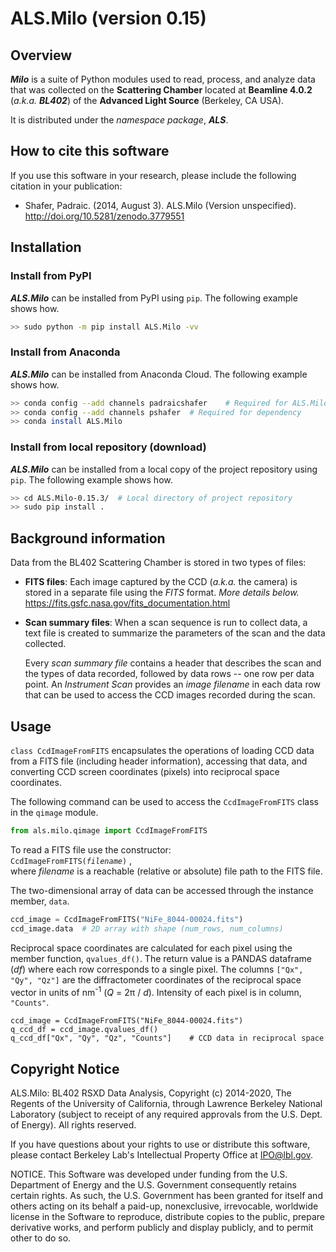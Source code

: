 # ALS.Milo (version 0.15)

Overview
---
_**Milo**_ is a suite of Python modules used to read, process, and analyze 
data that was collected on the **Scattering Chamber** located at 
**Beamline 4.0.2** (_a.k.a. **BL402**_) of the **Advanced Light Source** 
(Berkeley, CA USA).

It is distributed under the _namespace package_, _**ALS**_. 

How to cite this software
---
If you use this software in your research, please include the following 
citation in your publication:

* Shafer, Padraic. (2014, August 3). ALS.Milo (Version unspecified). 
http://doi.org/10.5281/zenodo.3779551

Installation
---
### Install from PyPI
**_ALS.Milo_** can be installed from PyPI using `pip`.
The following example shows how.
```bash
>> sudo python -m pip install ALS.Milo -vv
```
### Install from Anaconda
**_ALS.Milo_** can be installed from Anaconda Cloud.
The following example shows how.
```bash
>> conda config --add channels padraicshafer    # Required for ALS.Milo
>> conda config --add channels pshafer  # Required for dependency
>> conda install ALS.Milo
```
### Install from local repository (download)
**_ALS.Milo_** can be installed from a local copy of the project repository 
using `pip`. The following example shows how.
```bash
>> cd ALS.Milo-0.15.3/  # Local directory of project repository
>> sudo pip install .
```

Background information
---
Data from the BL402 Scattering Chamber is stored in two types of files:
* **FITS files**: Each image captured by the CCD (_a.k.a._ the camera) is 
stored in a separate file using the _FITS_ format. _More details below._
https://fits.gsfc.nasa.gov/fits_documentation.html
* **Scan summary files**: When a scan sequence is run to collect data, a text 
file is created to summarize the parameters of the scan and the data collected.

   Every _scan summary file_ contains a header that describes the scan and the 
types of data recorded, followed by data rows -- one row per data point. An 
_Instrument Scan_ provides an _image filename_ in each data row that can be 
used to access the CCD images recorded during the scan.

Usage
---
`class CcdImageFromFITS` encapsulates the operations of loading CCD data 
from a FITS file (including header information), accessing that data, and 
converting CCD screen coordinates (pixels) into reciprocal space coordinates.

The following command can be used 
to access the `CcdImageFromFITS` class in the `qimage` module.
```python
from als.milo.qimage import CcdImageFromFITS
```

To read a FITS file use the constructor:  
`CcdImageFromFITS(`*`filename`*`)` ,  
where _filename_ is a reachable (relative or absolute) file path to the FITS 
file.

The two-dimensional array of data can be accessed through the instance member, 
`data`.
```python
ccd_image = CcdImageFromFITS("NiFe_8044-00024.fits")
ccd_image.data  # 2D array with shape (num_rows, num_columns)
```

Reciprocal space coordinates are calculated for each pixel using the member 
function, `qvalues_df()`. The return value is a PANDAS dataframe (_df_) where 
each row corresponds to a single pixel. The columns `["Qx", "Qy", "Qz"]` are 
the diffractometer coordinates of the reciprocal space vector in units of 
nm<sup>-1</sup> (_Q_ = 2&pi; / _d_). Intensity of each pixel is in column, 
`"Counts"`.
```
ccd_image = CcdImageFromFITS("NiFe_8044-00024.fits")
q_ccd_df = ccd_image.qvalues_df()
q_ccd_df["Qx", "Qy", "Qz", "Counts"]    # CCD data in reciprocal space
```

Copyright Notice
---
ALS.Milo: BL402 RSXD Data Analysis, Copyright (c) 2014-2020, The Regents of 
the University of California, through Lawrence Berkeley National Laboratory 
(subject to receipt of any required approvals from the U.S. Dept. of Energy). 
All rights reserved.

If you have questions about your rights to use or distribute this software, 
please contact Berkeley Lab's Intellectual Property Office at IPO@lbl.gov.

NOTICE. This Software was developed under funding from the U.S. Department of 
Energy and the U.S. Government consequently retains certain rights. As such, 
the U.S. Government has been granted for itself and others acting on its 
behalf a paid-up, nonexclusive, irrevocable, worldwide license in the 
Software to reproduce, distribute copies to the public, prepare derivative 
works, and perform publicly and display publicly, and to permit other to do 
so. 